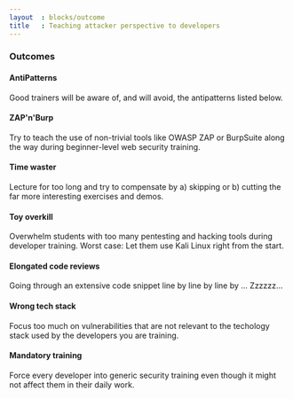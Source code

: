 ```yaml
---
layout  : blocks/outcome
title	: Teaching attacker perspective to developers
---
```


### Outcomes

#### AntiPatterns

Good trainers will be aware of, and will avoid, the antipatterns listed below.


#### ZAP'n'Burp

Try to teach the use of non-trivial tools like OWASP ZAP or BurpSuite
along the way during beginner-level web security training.


#### Time waster

Lecture for too long and try to compensate
by a) skipping or b) cutting the far more interesting exercises and
demos.


#### Toy overkill

Overwhelm students with too many pentesting and hacking tools
during developer training. Worst case: Let them use Kali Linux right
from the start.


#### Elongated code reviews

Going through an extensive code snippet line by line by line by ...
Zzzzzz...


#### Wrong tech stack

Focus too much on vulnerabilities that are not relevant to the
techology stack used by the developers you are training.


#### Mandatory training

Force every developer into generic security training even though it
might not affect them in their daily work.

